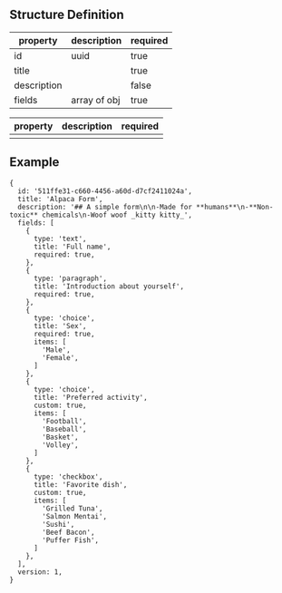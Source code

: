 ## Structure Definition

| property    | description  | required |
|-------------|--------------|----------|
| id          | uuid         | true     |
| title       |              | true     |
| description |              | false    |
| fields      | array of obj | true     |

| property | description | required |
|----------|-------------|----------|
|          |             |          |

## Example

```json5
{
  id: '511ffe31-c660-4456-a60d-d7cf2411024a',
  title: 'Alpaca Form',
  description: '## A simple form\n\n-Made for **humans**\n-**Non-toxic** chemicals\n-Woof woof _kitty kitty_',
  fields: [
    {
      type: 'text',
      title: 'Full name',
      required: true,
    },
    {
      type: 'paragraph',
      title: 'Introduction about yourself',
      required: true,
    },
    {
      type: 'choice',
      title: 'Sex',
      required: true,
      items: [
        'Male',
        'Female',
      ]
    },
    {
      type: 'choice',
      title: 'Preferred activity',
      custom: true,
      items: [
        'Football',
        'Baseball',
        'Basket',
        'Volley',
      ]
    },
    {
      type: 'checkbox',
      title: 'Favorite dish',
      custom: true,
      items: [
        'Grilled Tuna',
        'Salmon Mentai',
        'Sushi',
        'Beef Bacon',
        'Puffer Fish',
      ]
    },
  ],
  version: 1,
}
```